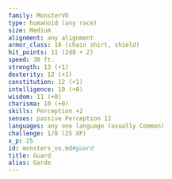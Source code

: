 ```yaml
---
family: MonsterVO
type: humanoid (any race)
size: Medium
alignment: any alignment
armor_class: 16 (chain shirt, shield)
hit_points: 11 (2d8 + 2)
speed: 30 ft.
strength: 13 (+1)
dexterity: 12 (+1)
constitution: 12 (+1)
intelligence: 10 (+0)
wisdom: 11 (+0)
charisma: 10 (+0)
skills: Perception +2
senses: passive Perception 12
languages: any one language (usually Common)
challenge: 1/8 (25 XP)
x_p: 25
id: monsters_vo.md#guard
title: Guard
alias: Garde
---
```


